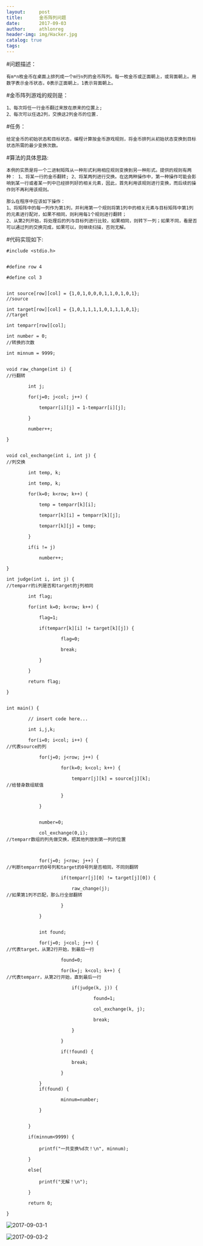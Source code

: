 ```yaml
---
layout:     post
title:      金币阵列问题
date:       2017-09-03
author:     athlonreg
header-img: img/Hacker.jpg
catalog: true
tags:
---
```


#问题描述：

	有m*n枚金币在桌面上排列成一个m行n列的金币阵列。每一枚金币或正面朝上，或背面朝上。用数字表示金币状态，0表示正面朝上，1表示背面朝上。


#金币阵列游戏的规则是：

	1、每次将任一行金币翻过来放在原来的位置上;
	2、每次可以任选2列，交换这2列金币的位置.


#任务：

	给定金币的初始状态和目标状态，编程计算按金币游戏规则，将金币排列从初始状态变换到目标状态所需的最少变换次数。


#算法的具体思路:

    本例的实质是将一个二进制矩阵从一种形式利用相应规则变换到另一种形式。提供的规则有两种： 1、将某一行的金币翻转; 2、将某两列进行交换。在这两种操作中，第一种操作可能会影响到某一行或者某一列中已经排列好的相关元素，因此，首先利用该规则进行变换，而后续的操作则不再利用该规则。
    
    那么在程序中应该如下操作：
    1、将矩阵中的每一列作为第1列，并利用第一个规则将第1列中的相关元素与目标矩阵中第1列的元素进行配对，如果不相同，则利用每1个规则进行翻转；
    2、从第2列开始，将处理后的列与目标列进行比较，如果相同，则转下一列；如果不同，看是否可以通过列的交换完成，如果可以，则继续扫描，否则无解。
    

#代码实现如下:


	#include <stdio.h>


	#define row 4

	#define col 3


	int source[row][col] = {1,0,1,0,0,0,1,1,0,1,0,1};                       //source

	int target[row][col] = {1,0,1,1,1,1,0,1,1,1,0,1};                       //target

	int temparr[row][col];

	int number = 0;                                                         //转换的次数

	int minnum = 9999;


	void raw_change(int i) {                                                //行翻转

    		int j;
    
    		for(j=0; j<col; j++) {
    
        		temparr[i][j] = 1-temparr[i][j];
        
    		}
    
    		number++;
    
	}


	void col_exchange(int i, int j) {                                       //列交换

    		int temp, k;
    
    		int temp, k;
    
    		for(k=0; k<row; k++) {
    
        		temp = temparr[k][i];
        
        		temparr[k][i] = temparr[k][j];
        
       	 		temparr[k][j] = temp;
        
    		}
    
    		if(i != j)
    
        		number++;
        
	}

	int judge(int i, int j) {                                               //temparr的i列是否和target的j列相同

    		int flag;
    
    		for(int k=0; k<row; k++) {
    
        		flag=1;
        
        		if(temparr[k][i] != target[k][j]) {
        
            			flag=0;
            
            			break;
            
        		}
        
    		}
    
    		return flag;
    
	}


	int main() {

    		// insert code here...
    
    		int i,j,k;
    
    		for(i=0; i<col; i++) {                                              //代表source的列
    
        		for(j=0; j<row; j++) {
        
            			for(k=0; k<col; k++) {
            
                			temparr[j][k] = source[j][k];                           //给替身数组赋值
                
            			}
            
        		}
        
        
        		number=0;
        
        		col_exchange(0,i);                                              //temparr数组的列先做交换，把其他列放到第一列的位置
        
        
        
        		for(j=0; j<row; j++) {                                          //判断temparr的0号列和target的0号列是否相同，不同则翻转
        
            			if(temparr[j][0] != target[j][0]) {
            
                			raw_change(j);                                          //如果第1列不匹配，那么行全部翻转
                
            			}
            
        		}
        
        
        		int found;
        
        		for(j=0; j<col; j++) {                                          //代表target，从第2行开始，到最后一行
        
            			found=0;
            
            			for(k=j; k<col; k++) {                                      //代表temparr，从第2行开始，直到最后一行
            
                			if(judge(k, j)) {
                
                    				found=1;
                    
                    				col_exchange(k, j);
                    
                    				break;
                    
                			}
                
            			}
            
            			if(!found) {
            
                			break;
                
            			}
            
        		}
        		if(found) {
        
            			minnum=number;
            
        		}
        
        
    		}
    
    		if(minnum<9999) {
    
        		printf("一共变换%d次！\n", minnum);
        
    		}
    
    		else{
    
        		printf("无解！\n");
        
    		}
    
    		return 0;
    
	}

![2017-09-03-1](http://ovefvi4g3.bkt.clouddn.com/2017-09-03-1-1.png)

![2017-09-03-2](http://ovefvi4g3.bkt.clouddn.com/2017-09-03-2-1.png)
